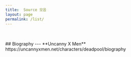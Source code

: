 ```yaml
---
title:  Source 모음
layout: page
permalink: /list/
---
```

<br/>
<br/>
## Biography
---
**Uncanny X Men** https://uncannyxmen.net/characters/deadpool/biography
